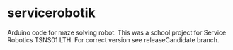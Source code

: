 # servicerobotik
Arduino code for maze solving robot. This was a school project for Service Robotics TSNS01 LTH. For correct version see releaseCandidate branch.
